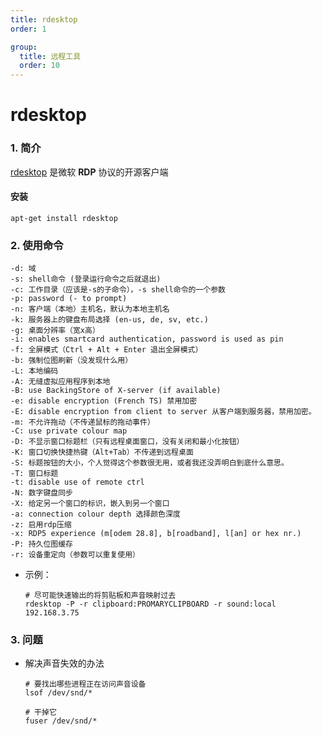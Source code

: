 ```yaml
---
title: rdesktop
order: 1

group:
  title: 远程工具
  order: 10
---
```


# rdesktop

### 1. 简介

[rdesktop](https://github.com/rdesktop) 是微软 **RDP** 协议的开源客户端

#### 安装

```shell
apt-get install rdesktop
```

### 2. 使用命令

```shell
-d: 域
-s: shell命令 (登录运行命令之后就退出)
-c: 工作目录（应该是-s的子命令），-s shell命令的一个参数
-p: password (- to prompt)
-n: 客户端（本地）主机名，默认为本地主机名
-k: 服务器上的键盘布局选择 (en-us, de, sv, etc.)
-g: 桌面分辨率（宽x高）
-i: enables smartcard authentication, password is used as pin
-f: 全屏模式（Ctrl + Alt + Enter 退出全屏模式）
-b: 强制位图刷新（没发现什么用）
-L: 本地编码
-A: 无缝虚拟应用程序到本地
-B: use BackingStore of X-server (if available)
-e: disable encryption (French TS) 禁用加密
-E: disable encryption from client to server 从客户端到服务器，禁用加密。
-m: 不允许拖动（不传递鼠标的拖动事件）
-C: use private colour map
-D: 不显示窗口标题栏（只有远程桌面窗口，没有关闭和最小化按钮）
-K: 窗口切换快捷热键（Alt+Tab）不传递到远程桌面
-S: 标题按钮的大小，个人觉得这个参数很无用，或者我还没弄明白到底什么意思。
-T: 窗口标题
-t: disable use of remote ctrl
-N: 数字键盘同步
-X: 给定另一个窗口的标识，嵌入到另一个窗口
-a: connection colour depth 选择颜色深度
-z: 启用rdp压缩
-x: RDP5 experience (m[odem 28.8], b[roadband], l[an] or hex nr.)
-P: 持久位图缓存
-r: 设备重定向（参数可以重复使用）
```

- 示例：

  ```shell
  # 尽可能快速输出的将剪贴板和声音映射过去
  rdesktop -P -r clipboard:PROMARYCLIPBOARD -r sound:local 192.168.3.75
  ```

### 3. 问题

- 解决声音失效的办法

  ```shell
  # 要找出哪些进程正在访问声音设备
  lsof /dev/snd/*

  # 干掉它
  fuser /dev/snd/*
  ```

